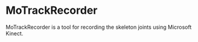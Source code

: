 MoTrackRecorder
===============
MoTrackRecorder is a tool for recording the skeleton joints using Microsoft Kinect. 
